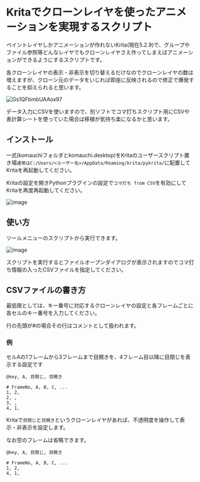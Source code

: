 # Kritaでクローンレイヤを使ったアニメーションを実現するスクリプト

ペイントレイヤしかアニメーションが作れないKrita(現在5.2.9)で、グループやファイル参照等どんなレイヤでもクローンレイヤさえ作ってしまえばアニメーションができるようにするスクリプトです。

各クローンレイヤの表示・非表示を切り替えるだけなのでクローンレイヤの数は増えますが、クローン元のデータをいじれば即座に反映されるので修正で爆発することを抑えられると思います。

![Gs1QFbmbUAAox97](https://github.com/user-attachments/assets/2eef2caa-6d46-49dd-887a-2912d1226496)

データ入力にCSVを使いますので、別ソフトでコマ打ちスクリプト用にCSVや表計算シートを使っていた場合は移植が気持ち楽になるかと思います。

## インストール
一式(komauchiフォルダとkomauchi.desktop)をKritaのユーザースクリプト置き場`通常はC:/Users/<ユーザー名>/AppData/Roaming/krita/pykrita/`に配置してKritaを再起動してください。

Kritaの設定を開きPythonプラグインの設定で`コマ打ち from CSV`を有効にしてKritaを再度再起動してください。

![image](https://github.com/user-attachments/assets/8681e063-bc66-4625-a76e-adf966eec1b5)

## 使い方

ツールメニューのスクリプトから実行できます。

![image](https://github.com/user-attachments/assets/df061bbd-1c16-4579-8aa6-d51d9b652064)

スクリプトを実行するとファイルオープンダイアログが表示されますのでコマ打ち情報の入ったCSVファイルを指定してください。

## CSVファイルの書き方

最低限としては、キー番号に対応するクローンレイヤの設定と各フレームごとに各セルのキー番号を入力してください。

行の先頭が#の場合その行はコメントとして扱われます。

### 例
セルAの1フレームから3フレームまで目開きを、4フレーム目以降に目閉じを表示する設定です

```csv
@key, A, 目閉じ, 目開き

# FrameNo, A, B, C, ...
1, 2,
2, ,
3, ,
4, 1,
```
Kritaで`目閉じ`と`目開き`というクローンレイヤがあれば、不透明度を操作して表示・非表示を設定します。

なお空のフレームは省略できます。

```csv
@key, A, 目閉じ, 目開き

# FrameNo, A, B, C, ...
1, 2,
4, 1,
```
